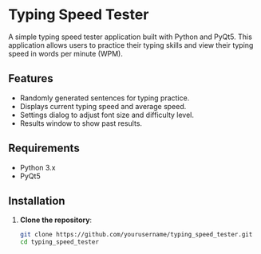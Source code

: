 # Typing Speed Tester

A simple typing speed tester application built with Python and PyQt5. This application allows users to practice their typing skills and view their typing speed in words per minute (WPM).

## Features

- Randomly generated sentences for typing practice.
- Displays current typing speed and average speed.
- Settings dialog to adjust font size and difficulty level.
- Results window to show past results.

## Requirements

- Python 3.x
- PyQt5

## Installation

1. **Clone the repository**:
   ```bash
   git clone https://github.com/yourusername/typing_speed_tester.git
   cd typing_speed_tester